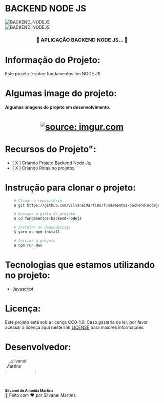 # BACKEND NODE JS

![BACKEND_NODEJS](https://img.shields.io/badge/BACKEND-NODEJS-red.svg)
<br />
![BACKEND_NODEJS](https://i.imgur.com/bix8ZA8.png)



<h3 align="center">
	🚧  APLICAÇÃO BACKEND NODE JS...  🚧
</h3>

# Informação do Projeto:
Este projeto é sobre fundamentos em NODE JS.

# Algumas image do projeto:
<h4 align="left">
	Algumas imagens do projeto em desenvolvimento.
</h4>
<h1 align="center">
 	<a href="https://imgur.com/mtVnNm7"><img src="https://i.imgur.com/mtVnNm7.png" title="source: imgur.com" /></a>
	<br />
</h1>

# Recursos do Projeto":
-   [ X ] Criando Projeto Backend Node Js;
-   [ X ] Criando Rotas no projetos;

# Instrução para clonar o projeto:
```bash
    # Clonar o repositório
    $ git https://github.com/SilvaneiMartins/fundamentos-backend-nodejs.git

    # Acessar a pasta do projeto
    $ cd fundamentos-backend-nodejs

    # Instalar as dependências
    $ yarn ou npm install

    # Iniciar o projeto
    $ npm run dev
```

# Tecnologias que estamos utilizando no projeto:
-   [Javascript](https://developer.mozilla.org/pt-BR/docs/Web/JavaScript)

# Licença:
Este projeto está sob a licença CC0-1.0. Caso gostaria de ler, por favor acessar a licença aqui neste link [LICENSE](https://github.com/SilvaneiMartins/fundamentos-backend-nodejs/blob/master/LICENSE) para maiores informações.

# Desenvolvedor:
<a href="https://github.com/SilvaneiMartins">
    <img
        style="border-radius:50%"
        src="https://github.com/SilvaneiMartins.png"
        width="100px;"
        alt="Silvanei Martins"
    />
    <br />
    <sub>
        <b>Silvanei de Almeida Martins</b>
    </sub>
    <br />
</a>
    🚀
 </a>
Feito com ❤️ por Silvanei Martins

